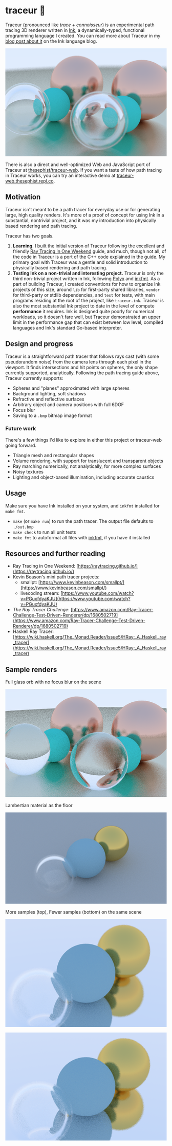 # traceur 🔭
Traceur (pronounced like _trace_ + _connoisseur_) is an experimental path tracing 3D renderer written in [Ink](https://github.com/thesephist/ink), a dynamically-typed, functional programming language I created. You can read more about Traceur in my [blog post about it](https://dotink.co/posts/traceur/) on the Ink language blog.

![Header image render](img/main.bmp)

There is also a direct and well-optimized Web and JavaScript port of Traceur at [thesephist/traceur-web](https://github.com/thesephist/traceur-web). If you want a taste of how path tracing in Traceur works, you can try an interactive demo at [traceur-web.thesephist.repl.co](https://traceur-web.thesephist.repl.co/).

## Motivation
Traceur isn't meant to be a path tracer for everyday use or for generating large, high quality renders. It's more of a proof of concept for using Ink in a substantial, nontrivial project, and it was my introduction into physically based rendering and path tracing.

Traceur has two goals.

1. **Learning**. I built the initial version of Traceur following the excellent and friendly [Ray Tracing in One Weekend](https://raytracing.github.io/) guide, and much, though not all, of the code in Traceur is a port of the C++ code explained in the guide. My primary goal with Traceur was a gentle and solid introduction to physically based rendering and path tracing.
2. **Testing Ink on a non-trivial and interesting project.** Traceur is only the third non-trivial project written in Ink, following [Polyx](https://github.com/thesephist/polyx) and [inkfmt](https://github.com/thesephist/inkfmt). As a part of building Traceur, I created conventions for how to organize Ink projects of this size, around `lib` for first-party shared libraries, `vendor` for third-party or stdlib dependencies, and `test` for tests, with main programs residing at the root of the project, like `traceur.ink`. Traceur is also the most substantial Ink project to date in the level of compute **performance** it requires. Ink is designed quite poorly for numerical workloads, so it doesn't fare well, but Traceur demonstrated an upper limit in the performance gap that can exist between low level, compiled languages and Ink's standard Go-based interpreter.

## Design and progress
Traceur is a straightforward path tracer that follows rays cast (with some pseudorandom noise) from the camera lens through each pixel in the viewport. It finds intersections and hit points on spheres, the only shape currently supported, analytically. Following the path tracing guide above, Traceur currently supports:

- Spheres and "planes" approximated with large spheres
- Background lighting, soft shadows
- Refractive and reflective surfaces
- Arbitrary object and camera positions with full 6DOF
- Focus blur
- Saving to a `.bmp` bitmap image format

### Future work
There's a few things I'd like to explore in either this project or traceur-web going forward.

- Triangle mesh and rectangular shapes
- Volume rendering, with support for translucent and transparent objects
- Ray marching numerically, not analytically, for more complex surfaces
- Noisy textures
- Lighting and object-based illumination, including accurate caustics

## Usage
Make sure you have Ink installed on your system, and `inkfmt` installed for `make fmt`.

- `make` (or `make run`) to run the path tracer. The output file defaults to `./out.bmp`
- `make check` to run all unit tests
- `make fmt` to autoformat all files with [inkfmt](https://github.com/thesephist/inkfmt), if you have it installed

## Resources and further reading

- Ray Tracing in One Weekend: [https://raytracing.github.io/](https://raytracing.github.io/)
- Kevin Beason's mini path tracer projects:
    - smallpt: [https://www.kevinbeason.com/smallpt/](https://www.kevinbeason.com/smallpt/)
    - livecoding stream: [https://www.youtube.com/watch?v=PGuxfdyaKJU](https://www.youtube.com/watch?v=PGuxfdyaKJU)
- _The Ray Tracer Challenge_: [https://www.amazon.com/Ray-Tracer-Challenge-Test-Driven-Renderer/dp/1680502719](https://www.amazon.com/Ray-Tracer-Challenge-Test-Driven-Renderer/dp/1680502719)
- Haskell Ray Tracer: [https://wiki.haskell.org/The_Monad.Reader/Issue5/HRay:_A_Haskell_ray_tracer](https://wiki.haskell.org/The_Monad.Reader/Issue5/HRay:_A_Haskell_ray_tracer)

## Sample renders

Full glass orb with no focus blur on the scene

![Full glass orb with no focus blur](img/no-blur.bmp)

Lambertian material as the floor

![Lambertian floor sample](img/lambert-floor.bmp)

More samples (top), Fewer samples (bottom) on the same scene

![More samples](img/more-samples.bmp)

![Fewer samples](img/fewer-samples.bmp)


